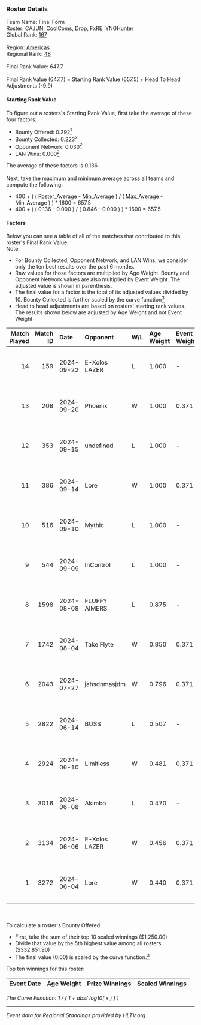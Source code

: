 ### Roster Details<br />
Team Name: Final Form<br />
Roster: CAJUN, CoolComs, Drop, FxRE, YNGHunter<br />
Global Rank: [167](../../standings_global_2024_09_26.md)<br />
<br />
Region: [Americas]( ../../standings_americas_2024_09_26.md)<br />
Regional Rank: [48]( ../../standings_americas_2024_09_26.md)<br />
<br />
Final Rank Value:  647.7<br />
<br />
Final Rank Value (647.7) = Starting Rank Value (657.5) + Head To Head Adjustments (-9.9)<br />

#### Starting Rank Value<br />
To figure out a rosters's Starting Rank Value, first take the average of these four factors:<br />
- Bounty Offered: 0.292[<sup>1</sup>](#table2)
- Bounty Collected: 0.223[<sup>2</sup>](#table1)
- Opponent Network: 0.030[<sup>2</sup>](#table1)
- LAN Wins: 0.000[<sup>2</sup>](#table1)

The average of these factors is 0.136<br />
<br />
Next, take the maximum and minimum average across all teams and compute the following:<br />
- 400 + ( ( Roster_Average - Min_Average ) / ( Max_Average - Min_Average ) ) * 1600 = 657.5
- 400 + ( ( 0.136 - 0.000 ) / ( 0.846 - 0.000 ) ) * 1600 = 657.5


#### Factors<br />
Below you can see a table of all of the matches that contributed to this roster's Final Rank Value.<br />
Note:<br />

- For Bounty Collected, Opponent Network, and LAN Wins, we consider only the ten best results over the past 6 months.
- Raw values for those factors are multiplied by Age Weight. Bounty and Opponent Network values are also multiplied by Event Weight. The adjusted value is shown in parenthesis.
- The final value for a factor is the total of its adjusted values divided by 10. Bounty Collected is further scaled by the curve function[<sup>3</sup>](#curveFunction)
- Head to head adjustments are based on rosters' starting rank values. The results shown below are adjusted by Age Weight and not Event Weight
<span id="table1"></span><br />


| Match Played | Match ID | Date       | Opponent      | W/L | Age Weight | Event Weight | Bounty Collected | Opponent Network | LAN Wins  | H2H Adj. | Roster                                 |
| -: | -: | :- | :- | :- | :- | :- | :- | :- | :- | -: | :- |
|           14 |      159 | 2024-09-22 | E-Xolos LAZER | L   | 1.000      | -            | -                | -                | -         |    -9.97 | CAJUN, CoolComs, Drop, FxRE, YNGHunter |
|           13 |      208 | 2024-09-20 | Phoenix       | W   | 1.000      | 0.371        | 0.002 (0.001)    | 0.202 (0.075)    | 0 (0.000) |    15.20 | CAJUN, CoolComs, Drop, FxRE, YNGHunter |
|           12 |      353 | 2024-09-15 | undefined     | L   | 1.000      | -            | -                | -                | -         |   -10.52 | CAJUN, CoolComs, Drop, FxRE, Zzeus     |
|           11 |      386 | 2024-09-14 | Lore          | W   | 1.000      | 0.371        | 0.000 (0.000)    | 0.114 (0.042)    | 0 (0.000) |     9.50 | CAJUN, CoolComs, Drop, FxRE, YNGHunter |
|           10 |      516 | 2024-09-10 | Mythic        | L   | 1.000      | -            | -                | -                | -         |   -13.88 | CAJUN, CoolComs, Drop, FxRE, Zzeus     |
|            9 |      544 | 2024-09-09 | InControl     | L   | 1.000      | -            | -                | -                | -         |   -15.30 | CAJUN, CoolComs, Drop, FxRE, Zzeus     |
|            8 |     1598 | 2024-08-08 | FLUFFY AIMERS | L   | 0.875      | -            | -                | -                | -         |   -11.38 | CAJUN, CoolComs, Drop, Fruitcupx, FxRE |
|            7 |     1742 | 2024-08-04 | Take Flyte    | W   | 0.850      | 0.371        | 0.004 (0.001)    | 0.267 (0.084)    | 0 (0.000) |    14.94 | CAJUN, CoolComs, Drop, Fruitcupx, FxRE |
|            6 |     2043 | 2024-07-27 | jahsdnmasjdm  | W   | 0.796      | 0.371        | 0.000 (0.000)    | 0.000 (0.000)    | 0 (0.000) |     4.57 | CAJUN, CoolComs, Drop, Fruitcupx, FxRE |
|            5 |     2822 | 2024-06-14 | BOSS          | L   | 0.507      | -            | -                | -                | -         |    -6.13 | CoolComs, Drop, Fruitcupx, FxRE, JoSoo |
|            4 |     2924 | 2024-06-10 | Limitless     | W   | 0.481      | 0.371        | 0.001 (0.000)    | 0.064 (0.011)    | 0 (0.000) |     5.98 | CoolComs, Drop, Fruitcupx, FxRE, JoSoo |
|            3 |     3016 | 2024-06-08 | Akimbo        | L   | 0.470      | -            | -                | -                | -         |    -4.74 | CoolComs, Drop, Fruitcupx, FxRE, JoSoo |
|            2 |     3134 | 2024-06-06 | E-Xolos LAZER | W   | 0.456      | 0.371        | 0.006 (0.001)    | 0.522 (0.088)    | 0 (0.000) |     9.25 | CoolComs, Drop, Fruitcupx, FxRE, JoSoo |
|            1 |     3272 | 2024-06-04 | Lore          | W   | 0.440      | 0.371        | 0.000 (0.000)    | 0.000 (0.000)    | 0 (0.000) |     2.64 | CoolComs, Drop, Fruitcupx, FxRE, JoSoo |

<br />
<span id="table2"></span><br />
To calculate a roster's Bounty Offered:<br />

- First, take the sum of their top 10 scaled winnings ($1,250.00)
- Divide that value by the 5th highest value among all rosters ($332,851.90)
- The final value (0.00) is scaled by the curve function.[<sup>3</sup>](#curveFunction)

Top ten winnings for this roster:<br />

| Event Date | Age Weight | Prize Winnings | Scaled Winnings |
| :- | -: | :- | :- |


<span id="curveFunction"></span>_The Curve Function: 1 / ( 1 + abs( log10( x ) ) )_<br />

---
_Event data for Regional Standings provided by HLTV.org_<br />
